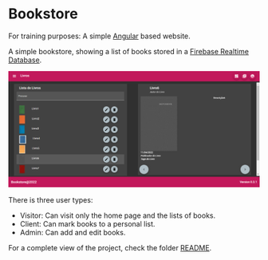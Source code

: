 
# Bookstore
For training purposes: A simple [Angular](https://angular.io/) based website.

A simple bookstore, showing a list of books stored in a [Firebase Realtime Database](https://firebase.google.com/docs/database).

![Bookstore](/README/Bookstore.png)

There is three user types:
- Visitor: Can visit only the home page and the lists of books.
- Client: Can mark books to a personal list.
- Admin: Can add and edit books.

For a complete view of the project, check the folder [README](/README).
